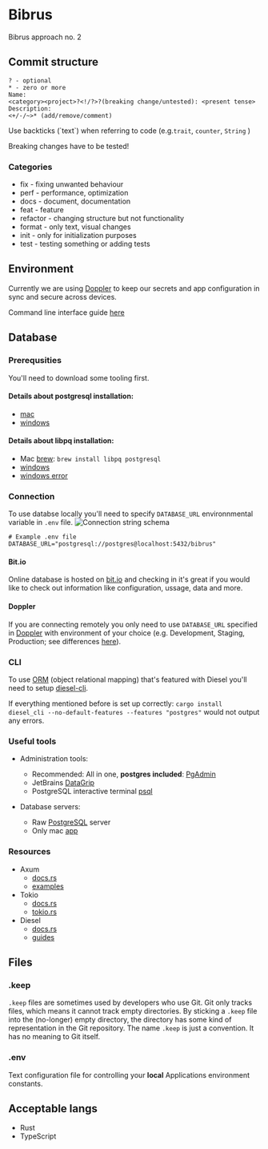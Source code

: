 # Bibrus
Bibrus approach no. 2

## Commit structure

```dif
? - optional
* - zero or more
Name:
<category><project>?<!/?>?(breaking change/untested): <present tense>
Description:
<+/-/~>* (add/remove/comment)
```

Use backticks (\`text\`) when referring to code (e.g.`trait`, `counter`, `String` )

Breaking changes have to be tested!

### Categories
  - fix - fixing unwanted behaviour
  - perf - performance, optimization
  - docs - document, documentation
  - feat - feature
  - refactor - changing structure but not functionality
  - format - only text, visual changes
  - init - only for initialization purposes
  - test - testing something or adding tests
## Environment

Currently we are using [Doppler](https://www.doppler.com) to keep our secrets and app configuration in sync and secure across devices.

Command line interface guide [here](https://docs.doppler.com/docs/cli)
## Database

### Prerequsities 

You'll need to download some tooling first.


#### Details about postgresql installation: 
  - [mac](https://github.com/diesel-rs/diesel/blob/master/guide_drafts/backend_installation.md#mac-osx)
  - [windows](https://github.com/diesel-rs/diesel/blob/master/guide_drafts/backend_installation.md#windows)

#### Details about libpq installation:
  - Mac [brew](https://brew.sh): `brew install libpq postgresql`
  - [windows](https://duredhelfinceleb.github.io/diesel_windows_install_doc/)
  - [windows error](https://luckystreak.ca/writing/fixing_diesel_cli_rust_build_error.html)
### Connection

To use databse locally you'll need to specify `DATABASE_URL` environnmental variable in `.env` file.
![Connection string schema](https://res.cloudinary.com/prismaio/image/upload/v1628761154/docs/m7l8KVo.png)
```
# Example .env file
DATABASE_URL="postgresql://postgres@localhost:5432/bibrus"
```

#### Bit.io
Online database is hosted on [bit.io](https://bit.io/) and checking in it's great if you would like to check out information like configuration, ussage, data and more.

#### Doppler
If you are connecting remotely you only need to use `DATABASE_URL` specified in [Doppler](https://www.doppler.com) with environment of your choice (e.g. Development, Staging, Production; see differences [here](https://dev.to/flippedcoding/difference-between-development-stage-and-production-d0p?signin=true)).

### CLI

To use [ORM](https://en.wikipedia.org/wiki/Object–relational_mapping) (object relational mapping) that's featured with Diesel you'll need to setup [diesel-cli](https://github.com/diesel-rs/diesel/tree/master/diesel_cli#diesel-cli).

If everything mentioned before is set up correctly: `cargo install diesel_cli --no-default-features --features "postgres"` would not output any errors.

### Useful tools
  - Administration tools:
    - Recommended: All in one, **postgres included**: [PgAdmin](https://www.pgadmin.org/download/)
    - JetBrains [DataGrip](https://www.jetbrains.com/datagrip/)
    - PostgreSQL interactive terminal [psql](https://www.postgresql.org/download/)

  - Database servers:
    -  Raw [PostgreSQL](https://www.postgresql.org/download/) server
    -  Only mac [app](https://postgresapp.com)

### Resources
  - Axum 
    - [docs.rs](https://docs.rs/axum/latest/axum/)
    - [examples](https://github.com/tokio-rs/axum/tree/main/examples)
  - Tokio
    - [docs.rs](https://docs.rs/tokio/latest/tokio/)
    - [tokio.rs](https://tokio.rs)
  - Diesel
    - [docs.rs](https://docs.rs/diesel/latest/diesel/)
    - [guides](https://diesel.rs/guides/)

## Files 

### .keep
`.keep` files are sometimes used by developers who use Git. Git only tracks files, which means it cannot track empty directories. By sticking a `.keep` file into the (no-longer) empty directory, the directory has some kind of representation in the Git repository.
The name `.keep` is just a convention. It has no meaning to Git itself.

### .env
Text configuration file for controlling your **local** Applications environment constants. 


## Acceptable langs
 - Rust
 - TypeScript

